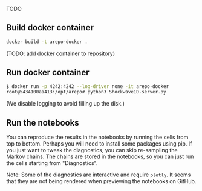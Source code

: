 TODO

## Build docker container

```bash
docker build -t arepo-docker .
```

(TODO: add docker container to repository)

## Run docker container

```bash
$ docker run -p 4242:4242 --log-driver none -it arepo-docker
root@5434100aa413:/opt/arepo# python3 Shockwave1D-server.py
```

(We disable logging to avoid filling up the disk.)

## Run the notebooks

You can reproduce the results in the notebooks by running the cells from top to bottom.
Perhaps you will need to install some packages using pip.
If you just want to tweak the diagnostics, you can skip re-sampling the Markov chains. The chains are stored in the notebooks, so you can just run the cells starting from "Diagnostics".

Note: Some of the diagnostics are interactive and require `plotly`. It seems that they are not being rendered when previewing the notebooks on GitHub.